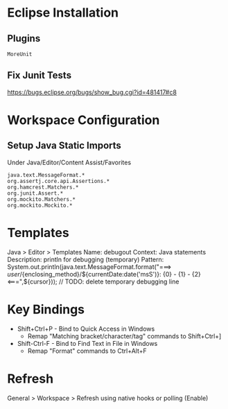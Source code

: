 # Eclipse Installation

## Plugins
    MoreUnit

## Fix Junit Tests
https://bugs.eclipse.org/bugs/show_bug.cgi?id=481417#c8

# Workspace Configuration

## Setup Java Static Imports
Under Java/Editor/Content Assist/Favorites
```
java.text.MessageFormat.*
org.assertj.core.api.Assertions.*
org.hamcrest.Matchers.*
org.junit.Assert.*
org.mockito.Matchers.*
org.mockito.Mockito.*
```

# Templates
Java > Editor > Templates
Name: debugout
Context: Java statements
Description: println for debugging (temporary)
Pattern: System.out.println(java.text.MessageFormat.format("===> ${user}/${enclosing_method}/${currentDate:date('msS')}: {0} - {1} - {2} <===",${cursor})); // TODO: delete temporary debugging line

# Key Bindings
* Shift+Ctrl+P - Bind to Quick Access in Windows
  * Remap "Matching bracket/character/tag" commands to Shift+Ctrl+]
* Shift-Ctrl-F - Bind to Find Text in File in Windows
  * Remap "Format" commands to Ctrl+Alt+F

# Refresh
General > Workspace > Refresh using native hooks or polling (Enable)
